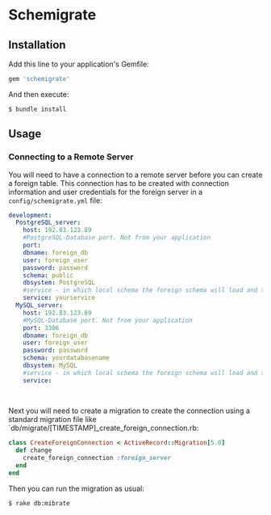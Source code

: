 # Schemigrate

## Installation

Add this line to your application's Gemfile:

```ruby
gem 'schemigrate'
```

And then execute:

    $ bundle install

## Usage

### Connecting to a Remote Server

You will need to have a connection to a remote server before you can create a foreign table. This connection has to be created with connection information and user credentials for the foreign server in a `config/schemigrate.yml` file:

```yaml
development:
  PostgreSQL_server:
    host: 192.83.123.89
    #PostgreSQL-Database port. Not from your application
    port: 
    dbname: foreign_db
    user: foreign_user
    password: password
    schema: public
    dbsystem: PostgreSQL
    #service - in which local schema the foreign schema will load and to execute these tables with service.foreign_table
    service: yourservice
  MySQL_server:
    host: 192.83.123.89
    #MySQL-Database port. Not from your application
    port: 3306 
    dbname: foreign_db
    user: foreign_user
    password: password
    schema: yourdatabasename
    dbsystem: MySQL
    #service - in which local schema the foreign schema will load and to execute these tables with service.foreign_table
    service:
    
    
```

Next you will need to create a migration to create the connection using a standard migration file like `db/migrate/[TIMESTAMP]_create_foreign_connection.rb:

```ruby
class CreateForeignConnection < ActiveRecord::Migration[5.0]
  def change
    create_foreign_connection :foreign_server
  end
end
```

Then you can run the migration as usual:

```sh
$ rake db:mibrate
```
